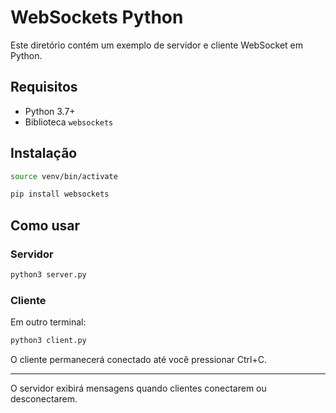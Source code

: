 # WebSockets Python

Este diretório contém um exemplo de servidor e cliente WebSocket em Python.

## Requisitos

- Python 3.7+
- Biblioteca `websockets`

## Instalação

```bash
source venv/bin/activate
```

```bash
pip install websockets
```

## Como usar

### Servidor

```bash
python3 server.py
```

### Cliente

Em outro terminal:

```bash
python3 client.py
```

O cliente permanecerá conectado até você pressionar Ctrl+C.

---

O servidor exibirá mensagens quando clientes conectarem ou desconectarem.
